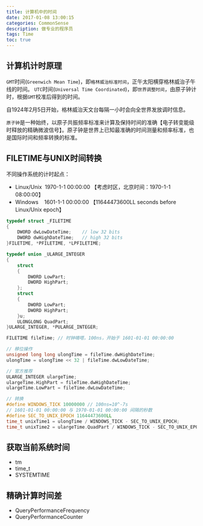 ```yaml
---
title: 计算机中的时间
date: 2017-01-08 13:00:15
categories: CommonSense
description: 做专业的程序员
tags: Time
toc: true
---
```


## 计算机计时原理
`GMT`时间(`Greenwich Mean Time`)，即`格林威治标准时间`，正午太阳横穿格林威治子午线的时间。
`UTC`时间(`Universal Time Coordinated`)，即`世界调整时间`，由原子钟计时，根据`GMT`校准后得到的时间。

自1924年2月5日开始，格林威治天文台每隔一小时会向全世界发放调时信息。

`原子钟`是一种始终，以原子共振频率标准来计算及保持时间的准确【电子转变能级时释放的精确微波信号】。原子钟是世界上已知最准确的时间测量和频率标准，也是国际时间和频率转换的标准。

<!-- More -->

## FILETIME与UNIX时间转换
不同操作系统的计时起点：
* Linux/Unix&nbsp;&nbsp;1970-1-1 00:00:00 【考虑时区，北京时间：1970-1-1 08:00:00】
* Windows&nbsp;&nbsp;&nbsp;&nbsp;1601-1-1 00:00:00 【11644473600LL seconds before Linux/Unix epoch】
```c
typedef struct _FILETIME
{
	DWORD dwLowDateTime;	// low 32 bits
	DWORD dwHighDateTime;	// high 32 bits
}FILETIME, *PFILETIME, *LPFILETIME;

typedef union _ULARGE_INTEGER
{
	struct
	{
		DWORD LowPart;
		DWORD HighPart;
	};
	struct
	{
		DWORD LowPart;
		DWORD HighPart;
	}u;
	ULONGLONG QuadPart;
}ULARGE_INTEGER, *PULARGE_INTEGER;

FILETIME fileTime; // 时钟嘀嗒，100ns，开始于 1601-01-01 00:00:00

// 移位操作
unsigned long long ulongTime = fileTime.dwHighDateTime;
ulongTime = ulongTime << 32 | fileTime.dwLowDateTime;

// 官方推荐
ULARGE_INTEGER ulargeTime;
ulargeTime.HighPart = fileTime.dwHighDateTime;
ulargeTime.LowPart = fileTime.dwLowDateTime;

// 转换
#define WINDOWS_TICK 10000000 // 100ns=10^-7s
// 1601-01-01 00:00:00 与 1970-01-01 00:00:00 间隔的秒数
#define SEC_TO_UNIX_EPOCH 11644473600LL 
time_t unixTime1 = ulongTime / WINDOWS_TICK - SEC_TO_UNIX_EPOCH;
time_t unixTime2 = ulargeTime.QuadPart / WINDOWS_TICK - SEC_TO_UNIX_EPOCH;
```

## 获取当前系统时间
* tm
* time_t
* SYSTEMTIME

## 精确计算时间差
* QueryPerformanceFrequency
* QueryPerformanceCounter

